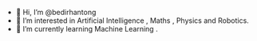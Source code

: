 - 👋 Hi, I’m @bedirhantong
- 👀 I’m interested in Artificial Intelligence , Maths , Physics and Robotics.
- 🌱 I’m currently learning Machine Learning .
